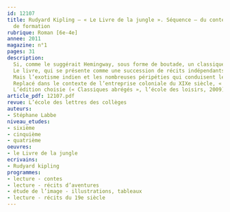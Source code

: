 ```yaml
---
id: 12107
title: Rudyard Kipling – « Le Livre de la jungle ». Séquence – du conte au roman
  de formation 
rubrique: Roman [6e-4e]
annee: 2011
magazine: n°1
pages: 31
description: 
  Si, comme le suggérait Hemingway, sous forme de boutade, un classique est une œuvre dont tout le monde parle, mais que personne n’a lu, « Le Livre de la jungle » est le classique par excellence.
  Le livre, qui se présente comme une succession de récits indépendants, peut parfaitement convenir à l’étude du conte en sixième.
  Mais l’exotisme indien et les nombreuses péripéties qui conduisent le héros à réintégrer la civilisation composent un magnifique roman d’aventures que les élèves de cinquième découvriront avec profit.
  Replacé dans le contexte de l’entreprise coloniale du XIXe siècle, « Le Livre de la jungle » est également un titre qui, par la multiplicité des genres et notions littéraires qu’il permet d’aborder, peut convenir aux élèves de quatrième.
  L’édition choisie (« Classiques abrégés », l’école des loisirs, 2009) reprend seulement certains des contes publiés sous les titres « Le Livre de la jungle » et « Le Second Livre de la jungle ». Mais l’ensemble constitue une évidente unité car les nouvelles retenues sont celles ayant Mowgli pour personnage central.
article_pdf: 12107.pdf
revue: L’école des lettres des collèges
auteurs:
- Stéphane Labbe
niveau_etudes:
- sixième
- cinquième
- quatrième
oeuvres:
- le Livre de la jungle
ecrivains:
- Rudyard kipling
programmes:
- lecture - contes
- lecture - récits d’aventures
- étude de l’image - illustrations, tableaux
- lecture - récits du 19e siècle
---
```

